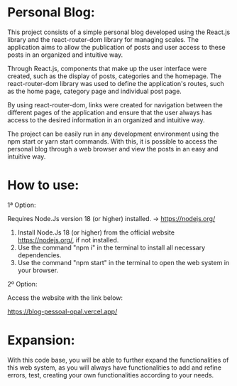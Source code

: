 # Personal Blog:

This project consists of a simple personal blog developed using the React.js library and the react-router-dom library for managing scales. The application aims to allow the publication of posts and user access to these posts in an organized and intuitive way.

Through React.js, components that make up the user interface were created, such as the display of posts, categories and the homepage. The react-router-dom library was used to define the application's routes, such as the home page, category page and individual post page.

By using react-router-dom, links were created for navigation between the different pages of the application and ensure that the user always has access to the desired information in an organized and intuitive way.

The project can be easily run in any development environment using the npm start or yarn start commands. With this, it is possible to access the personal blog through a web browser and view the posts in an easy and intuitive way.

# How to use:

1ª Option:

Requires Node.Js version 18 (or higher) installed. -> https://nodejs.org/

1. Install Node.Js 18 (or higher) from the official website https://nodejs.org/, if not installed.
4. Use the command "npm i" in the terminal to install all necessary dependencies.
5. Use the command "npm start" in the terminal to open the web system in your browser.

2º Option:

Access the website with the link below:

https://blog-pessoal-opal.vercel.app/

# Expansion:

With this code base, you will be able to further expand the functionalities of this web system, as you will always have functionalities to add and refine errors, test, creating your own functionalities according to your needs.
